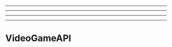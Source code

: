 --------------------------------------------------------
----------------------------------------------------------------------------------------------------
----------------------------------------------------------------------------------------------------
-------------------------------------------------------
# VideoGameAPI
